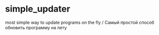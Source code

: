 # simple_updater
most simple way to update programs on the fly / Самый простой способ обновить программу на лету
